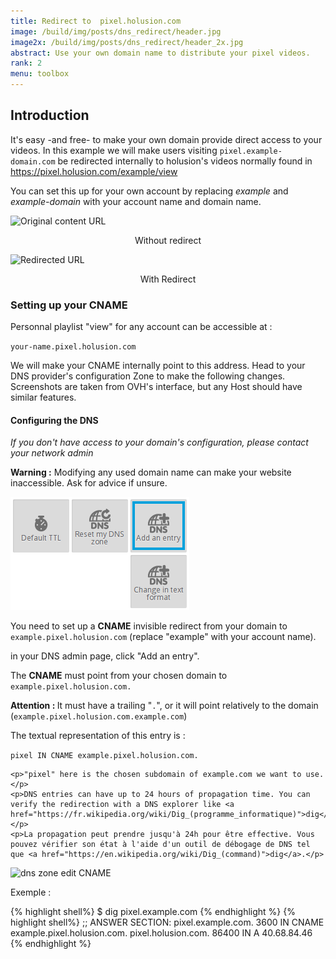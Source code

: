 ```yaml
---
title: Redirect to  pixel.holusion.com
image: /build/img/posts/dns_redirect/header.jpg
image2x: /build/img/posts/dns_redirect/header_2x.jpg
abstract: Use your own domain name to distribute your pixel videos.
rank: 2
menu: toolbox
---
```


## Introduction

It's easy -and free- to make your own domain provide direct access to your videos. In this example we will make users visiting `pixel.example-domain.com` be redirected internally to holusion's videos normally found in https://pixel.holusion.com/example/view

You can set this up for your own account by replacing *example* and *example-domain* with your account name and domain name.

<div class="row">
  <div class="col-md-3 col-md-offset-3 col-sm-6">
    <img class="img-responsive" src="/static/img/posts/dns_redirect/redirect_holusion.png" alt="Original content URL">
    <p align="center">Without redirect</p>
  </div>
  <div class="col-md-3 col-sm-6">
    <img class="img-responsive" src="/static/img/posts/dns_redirect/redirect_example.png" alt="Redirected URL">
    <p align="center">With Redirect</p>
  </div>
</div>

### Setting up your CNAME

Personnal playlist "view" for any account can be accessible at :

`your-name.pixel.holusion.com`

We will make your CNAME internally point to this address. Head to your DNS provider's configuration Zone to make the following changes. Screenshots are taken from OVH's interface, but any Host should have similar features.

#### Configuring the DNS

*If you don't have access to your domain's configuration, please contact your network admin*


**Warning :** Modifying any used domain name can make your website inaccessible. Ask for advice if unsure.

<div class="row">  
  <div class="col-md-6">
    <img class="img-responsive" alt="dns zone add entry" src="/static/img/posts/dns_redirect/dns_zone.png">
  </div>
  <div class="col-md-6">
    <p>You need to set up a <b>CNAME</b> invisible redirect from your domain to <code>example.pixel.holusion.com</code> (replace "example" with your account name).
    </p>
    <p>in your DNS admin page, click "Add an entry".</p>
  </div>
</div>

<div class="row">  
  <div class="col-md-6">
    <p>The <b>CNAME</b> must point from your chosen domain to <code>example.pixel.holusion.com.</code></p>
    <p><b>Attention : </b>It must have a trailing  "<code>.</code>", or it will point relatively to the domain (<code>example.pixel.holusion.com.example.com</code>)</p>
    <p> The textual representation of this entry is :</p>
    <code>pixel IN CNAME example.pixel.holusion.com.</code>

    <p>"pixel" here is the chosen subdomain of example.com we want to use.</p>
    <p>DNS entries can have up to 24 hours of propagation time. You can verify the redirection with a DNS explorer like <a href="https://fr.wikipedia.org/wiki/Dig_(programme_informatique)">dig</a></p>
    <p>La propagation peut prendre jusqu'à 24h pour être effective. Vous pouvez vérifier son état à l'aide d'un outil de débogage de DNS tel que <a href="https://en.wikipedia.org/wiki/Dig_(command)">dig</a>.</p>
  </div>
  <div class="col-md-6">
    <img class="img-responsive" alt="dns zone edit CNAME" src="/static/img/posts/dns_redirect/dns_create.png">
  </div>
</div>

<p>Exemple :</p>
{% highlight shell%}
$ dig pixel.example.com
{% endhighlight %}
{% highlight shell%}
;; ANSWER SECTION:
pixel.example.com. 3600 IN	CNAME	example.pixel.holusion.com.
pixel.holusion.com.	86400	IN	A	40.68.84.46
{% endhighlight %}
